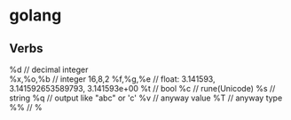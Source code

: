 # golang

## Verbs
%d          // decimal integer       
%x,%o,%b    // integer 16,8,2
%f,%g,%e    // float: 3.141593, 3.141592653589793, 3.141593e+00
%t          // bool
%c          // rune(Unicode)
%s          // string
%q          // output like "abc" or 'c'
%v          // anyway value
%T          // anyway type
%%          // %